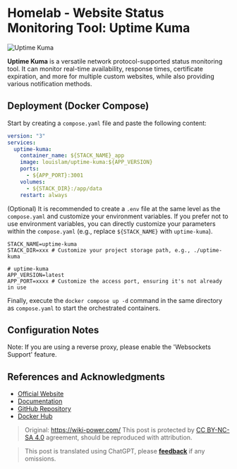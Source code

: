 # Homelab - Website Status Monitoring Tool: Uptime Kuma

![Uptime Kuma](https://media.wiki-power.com/img/20230410160253.jpg)

**Uptime Kuma** is a versatile network protocol-supported status monitoring tool. It can monitor real-time availability, response times, certificate expiration, and more for multiple custom websites, while also providing various notification methods.

## Deployment (Docker Compose)

Start by creating a `compose.yaml` file and paste the following content:

```yaml title="compose.yaml"
version: "3"
services:
  uptime-kuma:
    container_name: ${STACK_NAME}_app
    image: louislam/uptime-kuma:${APP_VERSION}
    ports:
      - ${APP_PORT}:3001
    volumes:
      - ${STACK_DIR}:/app/data
    restart: always
```

(Optional) It is recommended to create a `.env` file at the same level as the `compose.yaml` and customize your environment variables. If you prefer not to use environment variables, you can directly customize your parameters within the `compose.yaml` (e.g., replace `${STACK_NAME}` with `uptime-kuma`).

```dotenv title=".env"
STACK_NAME=uptime-kuma
STACK_DIR=xxx # Customize your project storage path, e.g., ./uptime-kuma

# uptime-kuma
APP_VERSION=latest
APP_PORT=xxxx # Customize the access port, ensuring it's not already in use
```

Finally, execute the `docker compose up -d` command in the same directory as `compose.yaml` to start the orchestrated containers.

## Configuration Notes

Note: If you are using a reverse proxy, please enable the 'Websockets Support' feature.

## References and Acknowledgments

- [Official Website](https://uptime.kuma.pet/)
- [Documentation](https://github.com/louislam/uptime-kuma/wiki)
- [GitHub Repository](https://github.com/louislam/uptime-kuma)
- [Docker Hub](https://hub.docker.com/r/louislam/uptime-kuma)

> Original: <https://wiki-power.com/>
> This post is protected by [CC BY-NC-SA 4.0](https://creativecommons.org/licenses/by/4.0/deed.en) agreement, should be reproduced with attribution.

> This post is translated using ChatGPT, please [**feedback**](https://github.com/linyuxuanlin/Wiki_MkDocs/issues/new) if any omissions.
